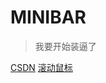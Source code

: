 # MINIBAR


> 我要开始装逼了

[CSDN](https://blog.csdn.net/qq_42022965/article/details/113136092)
[滚动鼠标](#introduction)